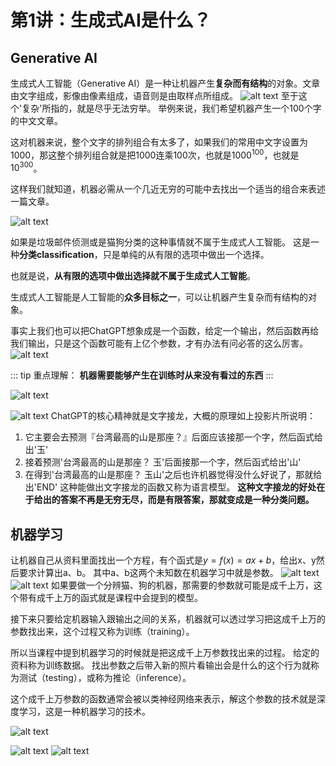 # 第1讲：生成式AI是什么？

## Generative AI

生成式人工智能（Generative AI）是一种让机器产生**复杂而有结构**的对象。文章由文字组成，影像由像素组成，语音则是由取样点所组成。
![alt text](./assets/image-1.png)
至于这个'复杂'所指的，就是尽乎无法穷举。 举例来说，我们希望机器产生一个100个字的中文文章。

这对机器来说，整个文字的排列组合有太多了，如果我们的常用中文字设置为1000，那这整个排列组合就是把1000连乘100次，也就是$1000^100$，也就是$10^300$。

这样我们就知道，机器必需从一个几近无穷的可能中去找出一个适当的组合来表述一篇文章。

![alt text](./assets/image.png)

如果是垃圾邮件侦测或是猫狗分类的这种事情就不属于生成式人工智能。 这是一种**分类classification**，只是单纯的从有限的选项中做出一个选择。

也就是说，**从有限的选项中做出选择就不属于生成式人工智能**。

生成式人工智能是人工智能的**众多目标之一**，可以让机器产生复杂而有结构的对象。

事实上我们也可以把ChatGPT想象成是一个函数，给定一个输出，然后函数再给我们输出，只是这个函数可能有上亿个参数，才有办法有问必答的这么厉害。
![alt text](./assets/image-7.png)

::: tip 重点理解：
**机器需要能够产生在训练时从来没有看过的东西**
:::

![alt text](./assets/image-8.png)

![alt text](./assets/image-9.png)
ChatGPT的核心精神就是文字接龙，大概的原理如上投影片所说明：

1. 它主要会去预测『台湾最高的山是那座？』后面应该接那一个字，然后函式给出'玉'
2. 接着预测'台湾最高的山是那座？ 玉'后面接那一个字，然后函式给出'山'
3. 在得到'台湾最高的山是那座？ 玉山'之后也许机器觉得没什么好说了，那就给出'END'
这种能做出文字接龙的函数又称为语言模型。 **这种文字接龙的好处在于给出的答案不再是无穷无尽，而是有限答案，那就变成是一种分类问题。**

## 机器学习

让机器自己从资料里面找出一个方程，有个函式是$y=f(x)=ax+b$，给出x、y然后要求计算出a、b。 其中a、b这两个未知数在机器学习中就是参数。
![alt text](./assets/image-2.png)
![alt text](./assets/image-3.png)
如果要做一个分辨猫、狗的机器，那需要的参数就可能是成千上万，这个带有成千上万的函式就是课程中会提到的模型。

接下来只要给定机器输入跟输出之间的关系，机器就可以透过学习把这成千上万的参数找出来，这个过程又称为训练（training）。

所以当课程中提到机器学习的时候就是把这成千上万参数找出来的过程。 给定的资料称为训练数据。 找出参数之后带入新的照片看输出会是什么的这个行为就称为测试（testing），或称为推论（inference）。

这个成千上万参数的函数通常会被以类神经网络来表示，解这个参数的技术就是深度学习，这是一种机器学习的技术。

![alt text](./assets/image-4.png)

![alt text](./assets/image-5.png)
![alt text](./assets/image-6.png)
